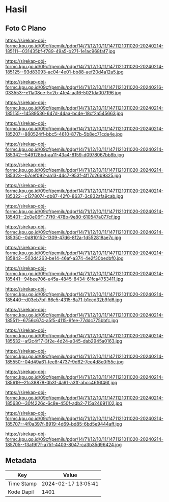 # Hasil

## Foto C Plano

https://sirekap-obj-formc.kpu.go.id/09cf/pemilu/pdpr/14/71/12/10/11/1471121011020-20240214-185111--031435bf-f789-49a5-b271-1e1ac968faf7.jpg

https://sirekap-obj-formc.kpu.go.id/09cf/pemilu/pdpr/14/71/12/10/11/1471121011020-20240214-185125--93d83093-ac04-4e01-bb88-aef20d4a12a5.jpg

https://sirekap-obj-formc.kpu.go.id/09cf/pemilu/pdpr/14/71/12/10/11/1471121011020-20240216-033553--e11a08ce-5c2b-4fe4-aa16-5021da007196.jpg

https://sirekap-obj-formc.kpu.go.id/09cf/pemilu/pdpr/14/71/12/10/11/1471121011020-20240214-185155--14589536-647d-44aa-bc4e-18cf2a545663.jpg

https://sirekap-obj-formc.kpu.go.id/09cf/pemilu/pdpr/14/71/12/10/11/1471121011020-20240214-185207--880524ff-bbc5-4610-877b-5b8ec71cde4e.jpg

https://sirekap-obj-formc.kpu.go.id/09cf/pemilu/pdpr/14/71/12/10/11/1471121011020-20240214-185342--549128bd-aa11-43a4-8159-d0978067bb8b.jpg

https://sirekap-obj-formc.kpu.go.id/09cf/pemilu/pdpr/14/71/12/10/11/1471121011020-20240214-185323--b7cef092-aa13-44c7-953f-4f17c26b9325.jpg

https://sirekap-obj-formc.kpu.go.id/09cf/pemilu/pdpr/14/71/12/10/11/1471121011020-20240214-185322--c1278074-db87-42f0-8637-3c832afa9cab.jpg

https://sirekap-obj-formc.kpu.go.id/09cf/pemilu/pdpr/14/71/12/10/11/1471121011020-20240214-185401--2c0e06f1-77f0-478b-9e80-610547a077cf.jpg

https://sirekap-obj-formc.kpu.go.id/09cf/pemilu/pdpr/14/71/12/10/11/1471121011020-20240214-185350--0d810152-1309-47d6-8f2a-1d552818ae7c.jpg

https://sirekap-obj-formc.kpu.go.id/09cf/pemilu/pdpr/14/71/12/10/11/1471121011020-20240214-185842--503d4263-be14-46af-a374-4e2f30bedbf0.jpg

https://sirekap-obj-formc.kpu.go.id/09cf/pemilu/pdpr/14/71/12/10/11/1471121011020-20240214-185441--94bee706-e45a-4845-8434-61fca4753411.jpg

https://sirekap-obj-formc.kpu.go.id/09cf/pemilu/pdpr/14/71/12/10/11/1471121011020-20240214-185440--d03eb7bf-66e5-4315-8a71-b1ccd32b9fd6.jpg

https://sirekap-obj-formc.kpu.go.id/09cf/pemilu/pdpr/14/71/12/10/11/1471121011020-20240214-185511--6756c674-a5f5-4115-9fee-77ddc775bbfc.jpg

https://sirekap-obj-formc.kpu.go.id/09cf/pemilu/pdpr/14/71/12/10/11/1471121011020-20240214-185532--af2c4f17-3f2e-4d24-a045-dab2945a0163.jpg

https://sirekap-obj-formc.kpu.go.id/09cf/pemilu/pdpr/14/71/12/10/11/1471121011020-20240214-185550--04d49a61-fee8-4737-9d62-7ee4d8e0f55c.jpg

https://sirekap-obj-formc.kpu.go.id/09cf/pemilu/pdpr/14/71/12/10/11/1471121011020-20240214-185619--21c38878-0b3f-4a91-a3ff-abcc46f6f46f.jpg

https://sirekap-obj-formc.kpu.go.id/09cf/pemilu/pdpr/14/71/12/10/11/1471121011020-20240214-185630--30f4226c-6c8e-450f-adb2-715a24691102.jpg

https://sirekap-obj-formc.kpu.go.id/09cf/pemilu/pdpr/14/71/12/10/11/1471121011020-20240214-185707--4f0a397f-8919-4d69-bd85-6bd5e9444aff.jpg

https://sirekap-obj-formc.kpu.go.id/09cf/pemilu/pdpr/14/71/12/10/11/1471121011020-20240214-185705--13af9f7f-a75f-4403-8047-ca3b35d96424.jpg


## Metadata

| Key        | Value               |
| ---------- | ------------------- |
| Time Stamp | 2024-02-17 13:05:41 |
| Kode Dapil | 1401                |



